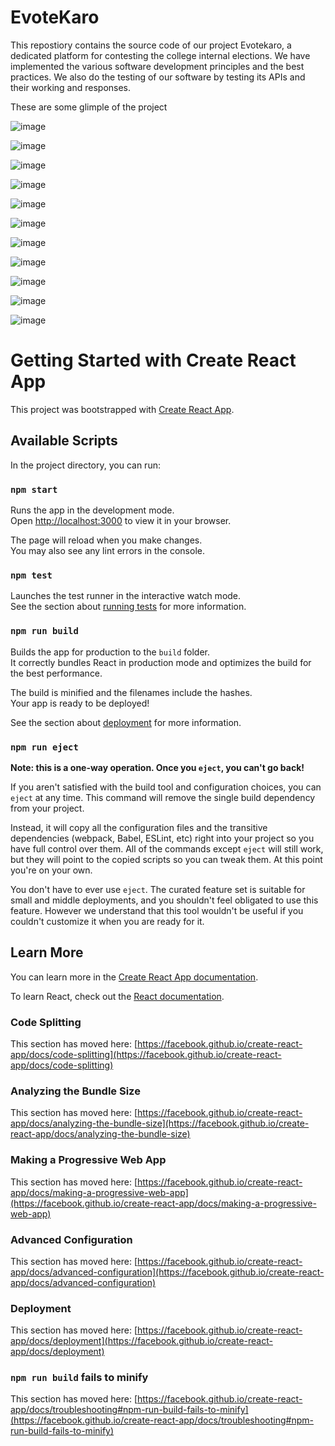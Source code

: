 # EvoteKaro
This repostiory contains the source code of our project Evotekaro, a dedicated platform for contesting the college internal elections.
We have implemented the various software development principles and the best practices.
We also do the testing of our software by testing its APIs and their working and responses.

These are some glimple of the project 

![image](https://github.com/AdityaKumarRaushan/EvoteKaro/assets/97014813/27159bbb-9d73-4bcf-a8fb-4f9c9c78830e)

![image](https://github.com/AdityaKumarRaushan/EvoteKaro/assets/97014813/690766ed-2bd5-419a-9f14-e229ff2ec3f2)

![image](https://github.com/AdityaKumarRaushan/EvoteKaro/assets/97014813/dd45230c-f8bd-4864-9c74-2526b95449f5)

![image](https://github.com/AdityaKumarRaushan/EvoteKaro/assets/97014813/e4816642-e997-4bde-b8d1-4ff89f34fddf)

![image](https://github.com/AdityaKumarRaushan/EvoteKaro/assets/97014813/2442b5d0-0fe9-4ed2-ab44-d7fb7ae1a614)

![image](https://github.com/AdityaKumarRaushan/EvoteKaro/assets/97014813/dfb1948b-6378-49bc-8465-a2af0747f8ca)

![image](https://github.com/AdityaKumarRaushan/EvoteKaro/assets/97014813/a2107e4e-c535-476b-8d29-a04c7fde6791)

![image](https://github.com/AdityaKumarRaushan/EvoteKaro/assets/97014813/76b224f0-dfb7-481b-bb1e-4ce8dcce9622)

![image](https://github.com/AdityaKumarRaushan/EvoteKaro/assets/97014813/edb2ae85-a793-4c4b-a4ad-fdca85a5707c)

![image](https://github.com/AdityaKumarRaushan/EvoteKaro/assets/97014813/8223ef42-fc09-4a70-84dd-25818c335c50)

![image](https://github.com/AdityaKumarRaushan/EvoteKaro/assets/97014813/f62a9808-6eec-43ae-b017-f533522b0b08)

# Getting Started with Create React App

This project was bootstrapped with [Create React App](https://github.com/facebook/create-react-app).

## Available Scripts

In the project directory, you can run:

### `npm start`

Runs the app in the development mode.\
Open [http://localhost:3000](http://localhost:3000) to view it in your browser.

The page will reload when you make changes.\
You may also see any lint errors in the console.

### `npm test`

Launches the test runner in the interactive watch mode.\
See the section about [running tests](https://facebook.github.io/create-react-app/docs/running-tests) for more information.

### `npm run build`

Builds the app for production to the `build` folder.\
It correctly bundles React in production mode and optimizes the build for the best performance.

The build is minified and the filenames include the hashes.\
Your app is ready to be deployed!

See the section about [deployment](https://facebook.github.io/create-react-app/docs/deployment) for more information.

### `npm run eject`

**Note: this is a one-way operation. Once you `eject`, you can't go back!**

If you aren't satisfied with the build tool and configuration choices, you can `eject` at any time. This command will remove the single build dependency from your project.

Instead, it will copy all the configuration files and the transitive dependencies (webpack, Babel, ESLint, etc) right into your project so you have full control over them. All of the commands except `eject` will still work, but they will point to the copied scripts so you can tweak them. At this point you're on your own.

You don't have to ever use `eject`. The curated feature set is suitable for small and middle deployments, and you shouldn't feel obligated to use this feature. However we understand that this tool wouldn't be useful if you couldn't customize it when you are ready for it.

## Learn More

You can learn more in the [Create React App documentation](https://facebook.github.io/create-react-app/docs/getting-started).

To learn React, check out the [React documentation](https://reactjs.org/).

### Code Splitting

This section has moved here: [https://facebook.github.io/create-react-app/docs/code-splitting](https://facebook.github.io/create-react-app/docs/code-splitting)

### Analyzing the Bundle Size

This section has moved here: [https://facebook.github.io/create-react-app/docs/analyzing-the-bundle-size](https://facebook.github.io/create-react-app/docs/analyzing-the-bundle-size)

### Making a Progressive Web App

This section has moved here: [https://facebook.github.io/create-react-app/docs/making-a-progressive-web-app](https://facebook.github.io/create-react-app/docs/making-a-progressive-web-app)

### Advanced Configuration

This section has moved here: [https://facebook.github.io/create-react-app/docs/advanced-configuration](https://facebook.github.io/create-react-app/docs/advanced-configuration)

### Deployment

This section has moved here: [https://facebook.github.io/create-react-app/docs/deployment](https://facebook.github.io/create-react-app/docs/deployment)

### `npm run build` fails to minify

This section has moved here: [https://facebook.github.io/create-react-app/docs/troubleshooting#npm-run-build-fails-to-minify](https://facebook.github.io/create-react-app/docs/troubleshooting#npm-run-build-fails-to-minify)
